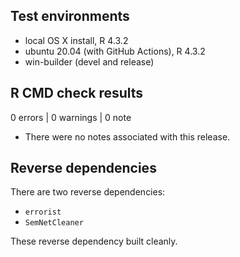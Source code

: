 ## Test environments

- local OS X install, R 4.3.2
- ubuntu 20.04 (with GitHub Actions), R 4.3.2
- win-builder (devel and release)

## R CMD check results

0 errors | 0 warnings | 0 note

- There were no notes associated with this release.

## Reverse dependencies

There are two reverse dependencies:

- `errorist`
- `SemNetCleaner`

These reverse dependency built cleanly.
